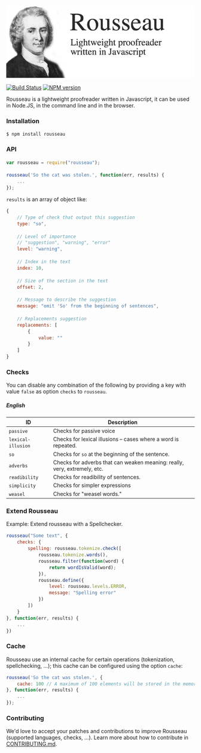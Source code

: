 
![Rousseau](./preview.jpg)

[![Build Status](https://travis-ci.org/GitbookIO/rousseau.png?branch=master)](https://travis-ci.org/GitbookIO/rousseau)
[![NPM version](https://badge.fury.io/js/rousseau.svg)](http://badge.fury.io/js/rousseau)

Rousseau is a lightweight proofreader written in Javascript, it can be used in Node.JS, in the command line and in the browser.

### Installation

```
$ npm install rousseau
```

### API

```js
var rousseau = require("rousseau");

rousseau('So the cat was stolen.', function(err, results) {
    ...
});
```

`results` is an array of object like:

```js
{
    // Type of check that output this suggestion
    type: "so",

    // Level of importance
    // "suggestion", "warning", "error"
    level: "warning",

    // Index in the text
    index: 10,

    // Size of the section in the text
    offset: 2,

    // Message to describe the suggestion
    message: "omit 'So' from the beginning of sentences",

    // Replacements suggestion
    replacements: [
        {
            value: ""
        }
    ]
}
```

### Checks

You can disable any combination of the following by providing a key with value `false` as option `checks` to `rousseau`.

##### English

| ID    | Description     |
| ----- | --------------- |
| `passive` | Checks for passive voice |
| `lexical-illusion` | Checks for lexical illusions – cases where a word is repeated. |
| `so` | Checks for `so` at the beginning of the sentence. |
| `adverbs` | Checks for adverbs that can weaken meaning: really, very, extremely, etc. |
| `readibility` | Checks for readibility of sentences. |
| `simplicity` | Checks for simpler expressions |
| `weasel` | Checks for "weasel words." |


### Extend Rousseau

Example: Extend rousseau with a Spellchecker.

```js
rousseau("Some text", {
    checks: {
        spelling: rousseau.tokenize.check([
            rousseau.tokenize.words(),
            rousseau.filter(function(word) {
                return wordIsValid(word);
            }),
            rousseau.define({
                level: rousseau.levels.ERROR,
                message: "Spelling error"
            })
        ])
    }
}, function(err, results) {
    ...
})

```

### Cache

Rousseau use an internal cache for certain operations (tokenization, spellchecking, ...); this cache can be configured using the option `cache`:

```js
rousseau('So the cat was stolen.', {
    cache: 100 // A maximum of 100 elements will be stored in the memory cache
}, function(err, results) {
    ...
});
```

### Contributing

We'd love to accept your patches and contributions to improve Rousseau (supported languages, checks, ...). Learn more about how to contribute in [CONTRIBUTING.md](./CONTRIBUTING.md).
